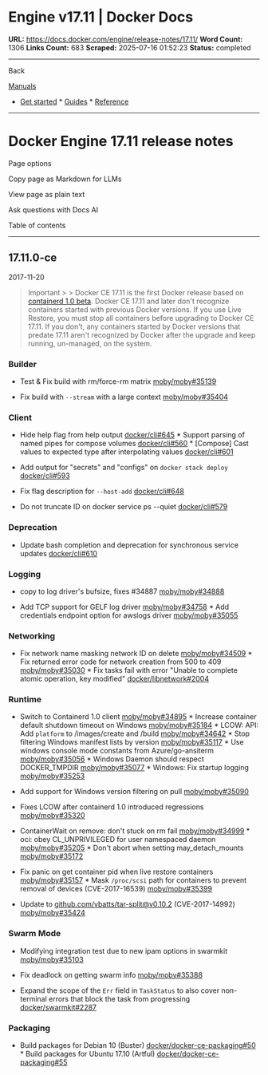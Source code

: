 # Engine v17.11 | Docker Docs

**URL:** https://docs.docker.com/engine/release-notes/17.11/
**Word Count:** 1306
**Links Count:** 683
**Scraped:** 2025-07-16 01:52:23
**Status:** completed

---

Back

[Manuals](https://docs.docker.com/manuals/)

  * [Get started](https://docs.docker.com/get-started/)   * [Guides](https://docs.docker.com/guides/)   * [Reference](https://docs.docker.com/reference/)

* * *

# Docker Engine 17.11 release notes

Page options

Copy page as Markdown for LLMs

View page as plain text

Ask questions with Docs AI

Table of contents

* * *

## 17.11.0-ce

2017-11-20

> Important >  > Docker CE 17.11 is the first Docker release based on [containerd 1.0 beta](https://github.com/containerd/containerd/releases/tag/v1.0.0-beta.2). Docker CE 17.11 and later don't recognize containers started with previous Docker versions. If you use Live Restore, you must stop all containers before upgrading to Docker CE 17.11. If you don't, any containers started by Docker versions that predate 17.11 aren't recognized by Docker after the upgrade and keep running, un-managed, on the system.

### Builder

  * Test & Fix build with rm/force-rm matrix [moby/moby\#35139](https://github.com/moby/moby/pull/35139)

  * Fix build with `--stream` with a large context [moby/moby\#35404](https://github.com/moby/moby/pull/35404)

### Client

  * Hide help flag from help output [docker/cli\#645](https://github.com/docker/cli/pull/645)   * Support parsing of named pipes for compose volumes [docker/cli\#560](https://github.com/docker/cli/pull/560)   * \[Compose\] Cast values to expected type after interpolating values [docker/cli\#601](https://github.com/docker/cli/pull/601)

  * Add output for "secrets" and "configs" on `docker stack deploy` [docker/cli\#593](https://github.com/docker/cli/pull/593)

  * Fix flag description for `--host-add` [docker/cli\#648](https://github.com/docker/cli/pull/648)

  * Do not truncate ID on docker service ps --quiet [docker/cli\#579](https://github.com/docker/cli/pull/579)

### Deprecation

  * Update bash completion and deprecation for synchronous service updates [docker/cli\#610](https://github.com/docker/cli/pull/610)

### Logging

  * copy to log driver's bufsize, fixes \#34887 [moby/moby\#34888](https://github.com/moby/moby/pull/34888)

  * Add TCP support for GELF log driver [moby/moby\#34758](https://github.com/moby/moby/pull/34758)   * Add credentials endpoint option for awslogs driver [moby/moby\#35055](https://github.com/moby/moby/pull/35055)

### Networking

  * Fix network name masking network ID on delete [moby/moby\#34509](https://github.com/moby/moby/pull/34509)   * Fix returned error code for network creation from 500 to 409 [moby/moby\#35030](https://github.com/moby/moby/pull/35030)   * Fix tasks fail with error "Unable to complete atomic operation, key modified" [docker/libnetwork\#2004](https://github.com/docker/libnetwork/pull/2004)

### Runtime

  * Switch to Containerd 1.0 client [moby/moby\#34895](https://github.com/moby/moby/pull/34895)   * Increase container default shutdown timeout on Windows [moby/moby\#35184](https://github.com/moby/moby/pull/35184)   * LCOW: API: Add `platform` to /images/create and /build [moby/moby\#34642](https://github.com/moby/moby/pull/34642)   * Stop filtering Windows manifest lists by version [moby/moby\#35117](https://github.com/moby/moby/pull/35117)   * Use windows console mode constants from Azure/go-ansiterm [moby/moby\#35056](https://github.com/moby/moby/pull/35056)   * Windows Daemon should respect DOCKER\_TMPDIR [moby/moby\#35077](https://github.com/moby/moby/pull/35077)   * Windows: Fix startup logging [moby/moby\#35253](https://github.com/moby/moby/pull/35253)

  * Add support for Windows version filtering on pull [moby/moby\#35090](https://github.com/moby/moby/pull/35090)

  * Fixes LCOW after containerd 1.0 introduced regressions [moby/moby\#35320](https://github.com/moby/moby/pull/35320)

  * ContainerWait on remove: don't stuck on rm fail [moby/moby\#34999](https://github.com/moby/moby/pull/34999)   * oci: obey CL\_UNPRIVILEGED for user namespaced daemon [moby/moby\#35205](https://github.com/moby/moby/pull/35205)   * Don't abort when setting may\_detach\_mounts [moby/moby\#35172](https://github.com/moby/moby/pull/35172)

  * Fix panic on get container pid when live restore containers [moby/moby\#35157](https://github.com/moby/moby/pull/35157)   * Mask `/proc/scsi` path for containers to prevent removal of devices \(CVE-2017-16539\) [moby/moby\#35399](https://github.com/moby/moby/pull/35399)

  * Update to [github.com/vbatts/tar-split@v0.10.2](mailto:github.com/vbatts/tar-split@v0.10.2) \(CVE-2017-14992\) [moby/moby\#35424](https://github.com/moby/moby/pull/35424)

### Swarm Mode

  * Modifying integration test due to new ipam options in swarmkit [moby/moby\#35103](https://github.com/moby/moby/pull/35103)

  * Fix deadlock on getting swarm info [moby/moby\#35388](https://github.com/moby/moby/pull/35388)

  * Expand the scope of the `Err` field in `TaskStatus` to also cover non-terminal errors that block the task from progressing [docker/swarmkit\#2287](https://github.com/docker/swarmkit/pull/2287)

### Packaging

  * Build packages for Debian 10 \(Buster\) [docker/docker-ce-packaging\#50](https://github.com/docker/docker-ce-packaging/pull/50)   * Build packages for Ubuntu 17.10 \(Artful\) [docker/docker-ce-packaging\#55](https://github.com/docker/docker-ce-packaging/pull/55)